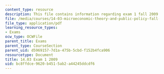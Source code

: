 ```yaml
---
content_type: resource
description: This file contains information regarding exam 1 fall 2009.
file: /media/courses/14-03-microeconomic-theory-and-public-policy-fall-2016/bc8ffdce9620b4515ab2a44245ddcdf6_MIT14_03F16_exam1_09.pdf
file_type: application/pdf
learning_resource_types:
- Exams
ocw_type: OCWFile
parent_title: Exams
parent_type: CourseSection
parent_uid: d5969157-7d1a-475b-5cbd-f152b4fca906
resourcetype: Document
title: 14.03 Exam 1 2009
uid: bc8ffdce-9620-b451-5ab2-a44245ddcdf6
---
```

